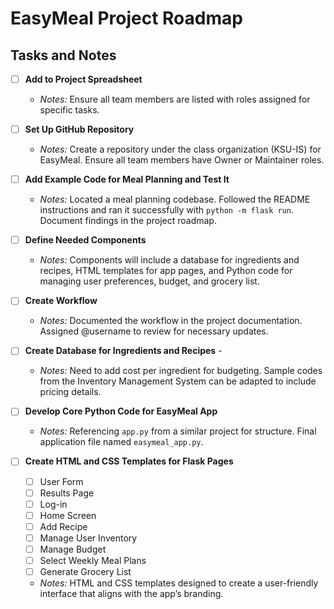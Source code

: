 # EasyMeal Project Roadmap

## Tasks and Notes

- [ ] **Add to Project Spreadsheet**
  - *Notes:* Ensure all team members are listed with roles assigned for specific tasks.

- [ ] **Set Up GitHub Repository**
  - *Notes:* Create a repository under the class organization (KSU-IS) for EasyMeal. Ensure all team members have Owner or Maintainer roles.

- [ ] **Add Example Code for Meal Planning and Test It**
  - *Notes:* Located a meal planning codebase. Followed the README instructions and ran it successfully with `python -m flask run`. Document findings in the project roadmap.

- [ ] **Define Needed Components**
  - *Notes:* Components will include a database for ingredients and recipes, HTML templates for app pages, and Python code for managing user preferences, budget, and grocery list.

- [ ] **Create Workflow**
  - *Notes:* Documented the workflow in the project documentation. Assigned @username to review for necessary updates.

- [ ] **Create Database for Ingredients and Recipes** - 
  - *Notes:* Need to add cost per ingredient for budgeting. Sample codes from the Inventory Management System can be adapted to include pricing details.

- [ ] **Develop Core Python Code for EasyMeal App** 
  - *Notes:* Referencing `app.py` from a similar project for structure. Final application file named `easymeal_app.py`.

- [ ] **Create HTML and CSS Templates for Flask Pages**
  - [ ] User Form
  - [ ] Results Page
  - [ ] Log-in
  - [ ] Home Screen
  - [ ] Add Recipe
  - [ ] Manage User Inventory
  - [ ] Manage Budget
  - [ ] Select Weekly Meal Plans
  - [ ] Generate Grocery List
  - *Notes:* HTML and CSS templates designed to create a user-friendly interface that aligns with the app’s branding.

